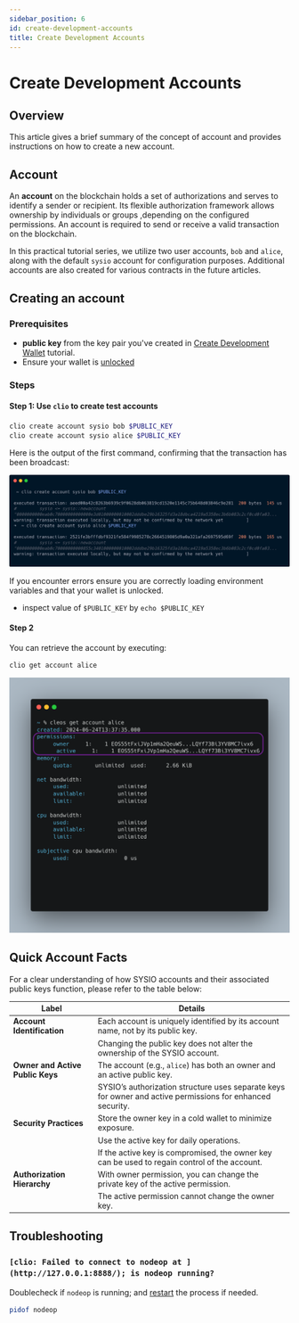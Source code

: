 ```yaml
---
sidebar_position: 6
id: create-development-accounts
title: Create Development Accounts
---
```


# Create Development Accounts

## Overview

This article gives a brief summary of the concept of account and provides instructions on how to create a new account.

## Account

An **account** on the blockchain holds a set of authorizations and serves to identify a sender or recipient. Its flexible authorization framework allows ownership by individuals or groups ,depending on the configured permissions. An account is required to send or receive a valid transaction on the blockchain.

In this practical tutorial series, we utilize two user accounts, `bob` and `alice`, along with the default `sysio` account for configuration purposes. Additional accounts are also created for various contracts in the future articles.

## Creating an account

### Prerequisites

- **public key** from the key pair you've created in [Create Development Wallet](create-development-wallet.md#import-keys-into-your-wallet) tutorial.
- Ensure your wallet is [unlocked](create-development-wallet#unlock-a-wallet)

### Steps

#### Step 1: Use `clio` to create test accounts

```bash
clio create account sysio bob $PUBLIC_KEY
clio create account sysio alice $PUBLIC_KEY
```

Here is the output of the first command, confirming that the transaction has been broadcast:

![creating-account](/img/clio-create-account.png)

If you encounter errors ensure you are correctly loading environment variables and that your wallet is unlocked.

- inspect value of `$PUBLIC_KEY` by `echo $PUBLIC_KEY`

#### Step 2

You can retrieve the account by executing:

```bash
clio get account alice
```

![get-account](/img/get-account.png)

## Quick Account Facts

For a clear understanding of how SYSIO accounts and their associated public keys function, please refer to the table below:

| Label                            | Details                                                                                                    |
|----------------------------------|------------------------------------------------------------------------------------------------------------|
| **Account Identification**       | Each account is uniquely identified by its account name, not by its public key.                            |
|                                  | Changing the public key does not alter the ownership of the SYSIO account.                                 |
| **Owner and Active Public Keys** | The account (e.g., `alice`) has both an owner and an active public key.                                    |
|                                  | SYSIO’s authorization structure uses separate keys for owner and active permissions for enhanced security. |
| **Security Practices**           | Store the owner key in a cold wallet to minimize exposure.                                                 |
|                                  | Use the active key for daily operations.                                                                   |
|                                  | If the active key is compromised, the owner key can be used to regain control of the account.              |
| **Authorization Hierarchy**      | With owner permission, you can change the private key of the active permission.                            |
|                                  | The active permission cannot change the owner key.                                                         |

## Troubleshooting

### `[clio: Failed to connect to nodeop at ](http://127.0.0.1:8888/); is nodeop running?`

Doublecheck if `nodeop` is running; and [restart](./launch-local-node.mdx#starting-nodeop) the process if needed.

```bash
pidof nodeop
```
